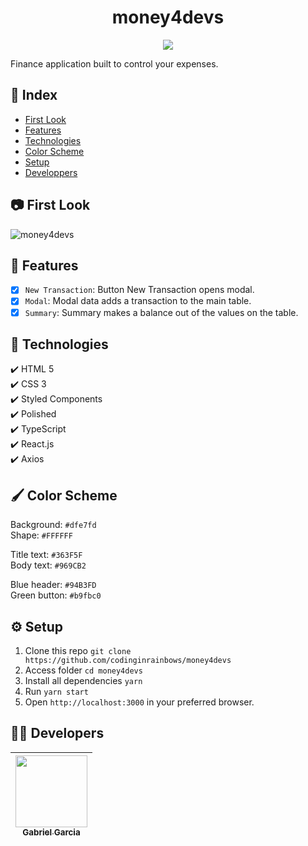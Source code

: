<h1 align="center"> money4devs </h1>

<p align="center">
<img src="http://img.shields.io/static/v1?label=STATUS&message=FINISHED&color=BLUE&style=for-the-badge"/>
</p>

Finance application built to control your expenses.
## :file_folder: Index
* [First Look](#camera-first-look)
* [Features](#hammer-features)
* [Technologies](#rocket-technologies)
* [Color Scheme](#paintbrush-color-scheme)
* [Setup](#gear-setup)
* [Developpers](#man_technologist-developers)

## :camera: First Look
![money4devs](https://user-images.githubusercontent.com/82886646/157505959-5ff54e59-2750-48fb-8b33-6e25dbd9b9eb.gif)

## :hammer: Features

- [x] `New Transaction`: Button New Transaction opens modal.
- [x] `Modal`: Modal data adds a transaction to the main table.
- [x] `Summary`: Summary makes a balance out of the values on the table.

## :rocket: Technologies

  ✔️ HTML 5 <br>
  ✔️ CSS 3 <br>
  ✔️ Styled Components<br>
  ✔️ Polished<br>
  ✔️ TypeScript <br>
  ✔️ React.js <br>
  ✔️ Axios <br>

## :paintbrush: Color Scheme

Background: `#dfe7fd` <br>
Shape: `#FFFFFF` <br>

Title text: `#363F5F` <br>
Body text: `#969CB2` <br>

Blue header: `#94B3FD` <br>
Green button: `#b9fbc0` <br>

## :gear: Setup

1. Clone this repo `git clone https://github.com/codinginrainbows/money4devs`
2. Access folder `cd money4devs`
3. Install all dependencies `yarn` 
4. Run `yarn start`
5. Open `http://localhost:3000` in your preferred browser.

## :man_technologist: Developers

| [<img src="https://avatars.githubusercontent.com/u/82886646?v=4" width=115><br><sub>Gabriel Garcia</sub>](https://github.com/codinginrainbows)
| :---: |

